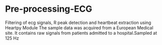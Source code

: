# Pre-processing-ECG
Filtering of ecg signals, R peak detection and heartbeat extraction using Heartpy Module
The sample data was acquired from a European Medical site. It contains raw signals from patients admitted to a hospital.Sampled at 125 Hz
